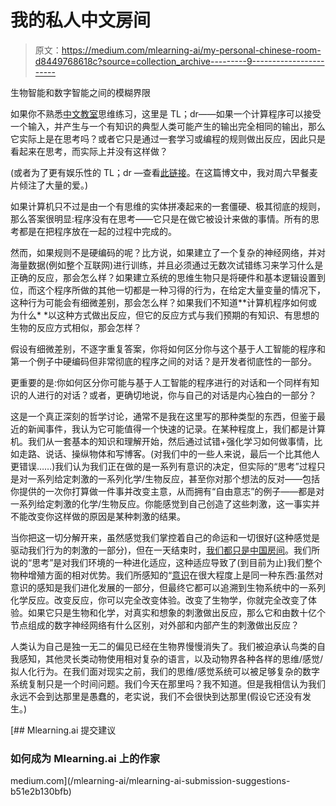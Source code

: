 # 我的私人中文房间

> 原文：<https://medium.com/mlearning-ai/my-personal-chinese-room-d8449768618c?source=collection_archive---------9----------------------->

生物智能和数字智能之间的模糊界限

如果你不熟悉[中文教室](https://en.wikipedia.org/wiki/Chinese_room)思维练习，这里是 TL；dr——如果一个计算程序可以接受一个输入，并产生与一个有知识的典型人类可能产生的输出完全相同的输出，那么它实际上是在思考吗？或者它只是通过一套学习或编程的规则做出反应，因此只是看起来在思考，而实际上并没有这样做？

(或者为了更有娱乐性的 TL；dr —查看[此链接](https://www.smbc-comics.com/comic/the-chinese-room)。在这篇博文中，我对周六早餐麦片倾注了大量的爱。)

如果计算机只不过是由一个有思维的实体拼凑起来的一套僵硬、极其彻底的规则，那么答案很明显:程序没有在思考——它只是在做它被设计来做的事情。所有的思考都是在把程序放在一起的过程中完成的。

然而，如果规则不是硬编码的呢？比方说，如果建立了一个复杂的神经网络，并对海量数据(例如整个互联网)进行训练，并且必须通过无数次试错练习来学习什么是正确的反应，那会怎么样？如果建立系统的思维生物只是将硬件和基本逻辑设置到位，而这个程序所做的其他一切都是一种习得的行为，在给定大量变量的情况下，这种行为可能会有细微差别，那会怎么样？如果我们不知道**计算机程序如何或为什么* *以这种方式做出反应，但它的反应方式与我们预期的有知识、有思想的生物的反应方式相似，那会怎样？

假设有细微差别，不逐字重复答案，你将如何区分你与这个基于人工智能的程序和第一个例子中硬编码但非常彻底的程序之间的对话？是开发者彻底性的一部分。

更重要的是:你如何区分你可能与基于人工智能的程序进行的对话和一个同样有知识的人进行的对话？或者，更确切地说，你与自己的对话是内心独白的一部分？

这是一个真正深刻的哲学讨论，通常不是我在这里写的那种类型的东西，但鉴于最近的新闻事件，我认为它可能值得一个快速的记录。在某种程度上，我们都是计算机。我们从一套基本的知识和理解开始，然后通过试错+强化学习如何做事情，比如走路、说话、操纵物体和写博客。(对我们中的一些人来说，最后一个比其他人更错误……)我们认为我们正在做的是一系列有意识的决定，但实际的“思考”过程只是对一系列给定刺激的一系列化学/生物反应，甚至你对那个想法的反对——包括你提供的一次你打算做一件事并改变主意，从而拥有“自由意志”的例子——都是对一系列给定刺激的化学/生物反应。你能感觉到自己创造了这些刺激，这一事实并不能改变你这样做的原因是某种刺激的结果。

当你把这一切分解开来，虽然感觉我们掌控着自己的命运和一切很好(这种感觉是驱动我们行为的刺激的一部分)，但在一天结束时，[我们都只是中国房间](https://www.smbc-comics.com/comic/john-searle39s-last-words)。我们所说的“思考”是对我们环境的一种进化适应，这种适应导致了(到目前为止)我们整个物种增殖方面的相对优势。我们所感知的“[意识](https://www.smbc-comics.com/comic/consciousness)在很大程度上是同一种东西:虽然对意识的感知是我们进化发展的一部分，但最终它都可以追溯到生物系统中的一系列化学反应。改变反应，你可以完全改变体验。改变了生物学，你就完全改变了体验。如果它只是生物和化学，对真实和想象的刺激做出反应，那么它和由数十亿个节点组成的数字神经网络有什么区别，对外部和内部产生的刺激做出反应？

人类认为自己是独一无二的偏见已经在生物界慢慢消失了。我们被迫承认鸟类的自我感知，其他灵长类动物使用相对复杂的语言，以及动物界各种各样的思维/感觉/拟人化行为。在我们面对现实之前，我们的思维/感觉系统可以被足够复杂的数字系统复制只是一个时间问题。我们今天在那里吗？我不知道。但是我相信认为我们永远不会到达那里是愚蠢的，老实说，我们不会很快到达那里(假设它还没有发生。)

[](/mlearning-ai/mlearning-ai-submission-suggestions-b51e2b130bfb) [## Mlearning.ai 提交建议

### 如何成为 Mlearning.ai 上的作家

medium.com](/mlearning-ai/mlearning-ai-submission-suggestions-b51e2b130bfb)